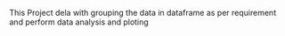 This Project dela with grouping the data in dataframe as per requirement and perform data analysis and ploting
